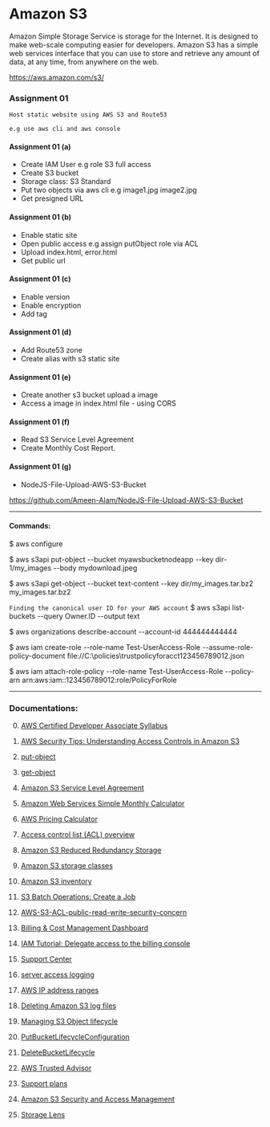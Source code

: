 # Amazon S3

Amazon Simple Storage Service is storage for the Internet. It is designed to make web-scale computing easier for developers. Amazon S3 has a simple web services interface that you can use to store and retrieve any amount of data, at any time, from anywhere on the web.

https://aws.amazon.com/s3/


### Assignment 01
    
    Host static website using AWS S3 and Route53

``` e.g use aws cli and aws console ```

#### Assignment 01 (a)

- Create IAM User e.g role S3 full access
- Create S3 bucket
- Storage class: S3 Standard
- Put two objects via aws cli e.g image1.jpg image2.jpg
- Get presigned URL

#### Assignment 01 (b)

- Enable static site
- Open public access e.g assign putObject role via ACL
- Upload index.html, error.html
- Get public url

#### Assignment 01 (c)

- Enable version
- Enable encryption
- Add tag

#### Assignment 01 (d)

- Add Route53 zone
- Create alias with s3 static site

#### Assignment 01 (e)

- Create another s3 bucket upload a image
- Access a image in index.html file - using CORS

#### Assignment 01 (f)

- Read S3 Service Level Agreement
- Create Monthly Cost Report.

#### Assignment 01 (g)

 - NodeJS-File-Upload-AWS-S3-Bucket
 
 https://github.com/Ameen-Alam/NodeJS-File-Upload-AWS-S3-Bucket



-----------------------------------------------

#### Commands:

$ aws configure

$ aws s3api put-object --bucket myawsbucketnodeapp --key dir-1/my_images --body mydownload.jpeg

$ aws s3api get-object --bucket text-content --key dir/my_images.tar.bz2 my_images.tar.bz2

``` Finding the canonical user ID for your AWS account ```
$ aws s3api list-buckets --query Owner.ID --output text

$ aws organizations describe-account --account-id 444444444444

$ aws iam create-role --role-name Test-UserAccess-Role --assume-role-policy-document file://C:\policies\trustpolicyforacct123456789012.json

$ aws iam attach-role-policy --role-name Test-UserAccess-Role --policy-arn arn:aws:iam::123456789012:role/PolicyForRole


-----------------------------------------------


### Documentations:

0. [AWS Certified Developer Associate Syllabus]()

1. [AWS Security Tips: Understanding Access Controls in Amazon S3](https://redlock.io/blog/aws-security-tips-understanding-access-controls-amazon-s3)

2. [put-object](https://docs.aws.amazon.com/cli/latest/reference/s3api/put-object.html)

3. [get-object](https://docs.aws.amazon.com/cli/latest/reference/s3api/get-object.html)

4. [Amazon S3 Service Level Agreement](https://aws.amazon.com/s3/sla/)

5. [Amazon Web Services Simple Monthly Calculator](https://calculator.s3.amazonaws.com/index.html)

6. [AWS Pricing Calculator](https://calculator.aws/)

7. [Access control list (ACL) overview](https://docs.aws.amazon.com/AmazonS3/latest/userguide/acl-overview.html)

8. [Amazon S3 Reduced Redundancy Storage](https://aws.amazon.com/s3/reduced-redundancy/)

9. [Amazon S3 storage classes](https://docs.aws.amazon.com/AmazonS3/latest/userguide/storage-class-intro.html)

10. [Amazon S3 inventory](https://docs.aws.amazon.com/AmazonS3/latest/userguide/storage-inventory.html)

11. [S3 Batch Operations: Create a Job](https://www.youtube.com/watch?v=hUv34voEftc)

12. [AWS-S3-ACL-public-read-write-security-concern](/AWS-S3-ACL-public-read-write-security-concern)

13. [Billing & Cost Management Dashboard](https://console.aws.amazon.com/billing/home)

14. [IAM Tutorial: Delegate access to the billing console](https://docs.aws.amazon.com/IAM/latest/UserGuide/tutorial_billing.html)

15. [Support Center](https://console.aws.amazon.com/support/home)

16. [server access logging](https://docs.aws.amazon.com/AmazonS3/latest/userguide/ServerLogs.html)

17. [AWS IP address ranges](https://docs.aws.amazon.com/general/latest/gr/aws-ip-ranges.html)

18. [Deleting Amazon S3 log files](https://docs.aws.amazon.com/AmazonS3/latest/userguide/deleting-log-files-lifecycle.html)

19. [Managing S3 Object lifecycle](https://docs.aws.amazon.com/AmazonS3/latest/userguide/object-lifecycle-mgmt.html)

20. [PutBucketLifecycleConfiguration](https://docs.aws.amazon.com/AmazonS3/latest/API/API_PutBucketLifecycleConfiguration.html)

20. [DeleteBucketLifecycle](https://docs.aws.amazon.com/AmazonS3/latest/API/API_DeleteBucketLifecycle.html)

20. [AWS Trusted Advisor](https://aws.amazon.com/premiumsupport/technology/trusted-advisor/)

20. [Support plans](https://console.aws.amazon.com/support/plans/home)

20. [Amazon S3 Security and Access Management](https://aws.amazon.com/s3/security/)

20. [Storage Lens](https://aws.amazon.com/blogs/aws/s3-storage-lens/)

